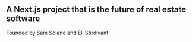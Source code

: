 ## A Next.js project that is the future of real estate software

Founded by Sam Solano and Eli Stirdivant